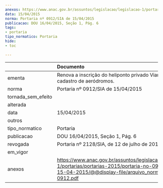 ```yaml
---
anexos: https://www.anac.gov.br/assuntos/legislacao/legislacao-1/portarias/portarias-2015/portaria-no-0912-sia-de-15-04-2015/@@display-file/arquivo_norma/PA2015-0912.pdf
data: 15/04/2015
norma: Portaria nº 0912/SIA de 15/04/2015
publicacao: DOU 16/04/2015, Seção 1, Pág. 6
tags:
- portaria
tipo_normatico: Portaria
hide: 
- toc 
 
---
```


|                    | Documento                                                                                                                                                         |
|:-------------------|:------------------------------------------------------------------------------------------------------------------------------------------------------------------|
| ementa             | Renova a inscrição do heliponto privado Viana III (SC) no cadastro de aeródromos.                                                                                 |
| norma              | Portaria nº 0912/SIA de 15/04/2015                                                                                                                                |
| tornada_sem_efeito |                                                                                                                                                                   |
| alterada           |                                                                                                                                                                   |
| data               | 15/04/2015                                                                                                                                                        |
| outros             |                                                                                                                                                                   |
| tipo_normatico     | Portaria                                                                                                                                                          |
| publicacao         | DOU 16/04/2015, Seção 1, Pág. 6                                                                                                                                   |
| revogada           | Portaria nº 2128/SIA, de 12 de julho de 2019.                                                                                                                     |
| em_vigor           |                                                                                                                                                                   |
| anexos             | https://www.anac.gov.br/assuntos/legislacao/legislacao-1/portarias/portarias-2015/portaria-no-0912-sia-de-15-04-2015/@@display-file/arquivo_norma/PA2015-0912.pdf |